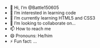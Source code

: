 - 👋 Hi, I’m @Battle150605
- 👀 I’m interested in learning code
- 🌱 I’m currently learning HTML5 and CSS3
- 💞️ I’m looking to collaborate on...
- 📫 How to reach me 
- 😄 Pronouns: He/him
- ⚡ Fun fact: ...

<!---
Battle150605/Battle150605 is a ✨ special ✨ repository because its `README.md` (this file) appears on your GitHub profile.
You can click the Preview link to take a look at your changes.
--->
